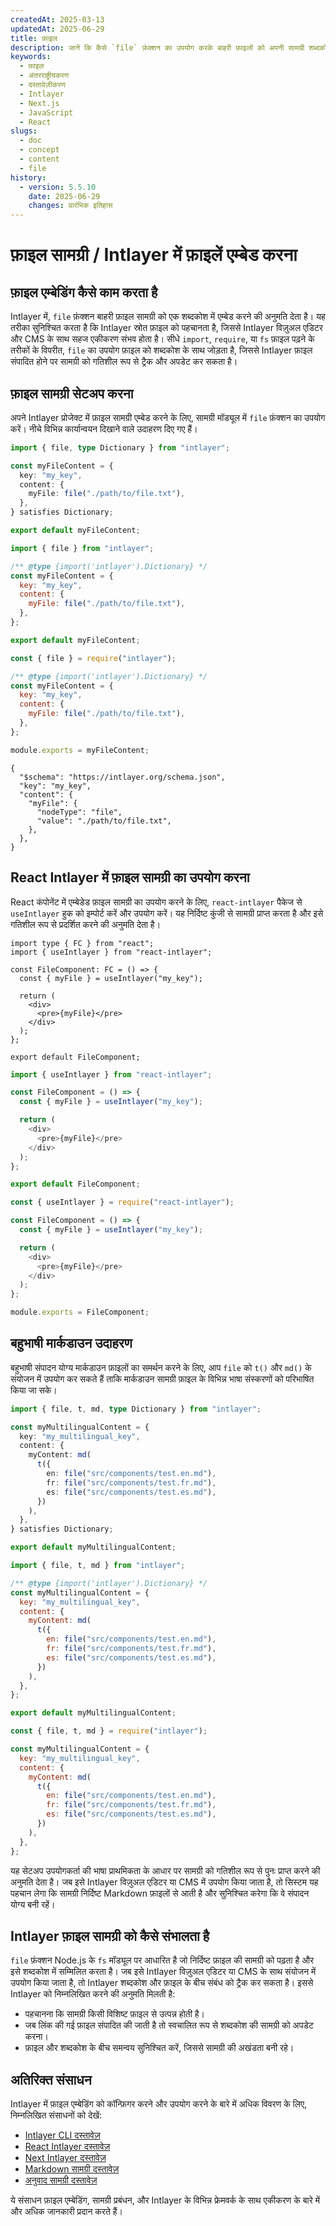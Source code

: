 ```yaml
---
createdAt: 2025-03-13
updatedAt: 2025-06-29
title: फ़ाइल
description: जानें कि कैसे `file` फ़ंक्शन का उपयोग करके बाहरी फ़ाइलों को अपनी सामग्री शब्दकोश में एम्बेड किया जाए। यह दस्तावेज़ बताता है कि Intlayer फ़ाइल सामग्री को कैसे लिंक और गतिशील रूप से प्रबंधित करता है।
keywords:
  - फ़ाइल
  - अंतरराष्ट्रीयकरण
  - दस्तावेज़ीकरण
  - Intlayer
  - Next.js
  - JavaScript
  - React
slugs:
  - doc
  - concept
  - content
  - file
history:
  - version: 5.5.10
    date: 2025-06-29
    changes: प्रारंभिक इतिहास
---
```


# फ़ाइल सामग्री / Intlayer में फ़ाइलें एम्बेड करना

## फ़ाइल एम्बेडिंग कैसे काम करता है

Intlayer में, `file` फ़ंक्शन बाहरी फ़ाइल सामग्री को एक शब्दकोश में एम्बेड करने की अनुमति देता है। यह तरीका सुनिश्चित करता है कि Intlayer स्रोत फ़ाइल को पहचानता है, जिससे Intlayer विज़ुअल एडिटर और CMS के साथ सहज एकीकरण संभव होता है। सीधे `import`, `require`, या `fs` फ़ाइल पढ़ने के तरीकों के विपरीत, `file` का उपयोग फ़ाइल को शब्दकोश के साथ जोड़ता है, जिससे Intlayer फ़ाइल संपादित होने पर सामग्री को गतिशील रूप से ट्रैक और अपडेट कर सकता है।

## फ़ाइल सामग्री सेटअप करना

अपने Intlayer प्रोजेक्ट में फ़ाइल सामग्री एम्बेड करने के लिए, सामग्री मॉड्यूल में `file` फ़ंक्शन का उपयोग करें। नीचे विभिन्न कार्यान्वयन दिखाने वाले उदाहरण दिए गए हैं।

```typescript fileName="**/*.content.ts" contentDeclarationFormat="typescript"
import { file, type Dictionary } from "intlayer";

const myFileContent = {
  key: "my_key",
  content: {
    myFile: file("./path/to/file.txt"),
  },
} satisfies Dictionary;

export default myFileContent;
```

```javascript fileName="**/*.content.mjs" contentDeclarationFormat="esm"
import { file } from "intlayer";

/** @type {import('intlayer').Dictionary} */
const myFileContent = {
  key: "my_key",
  content: {
    myFile: file("./path/to/file.txt"),
  },
};

export default myFileContent;
```

```javascript fileName="**/*.content.cjs" contentDeclarationFormat="commonjs"
const { file } = require("intlayer");

/** @type {import('intlayer').Dictionary} */
const myFileContent = {
  key: "my_key",
  content: {
    myFile: file("./path/to/file.txt"),
  },
};

module.exports = myFileContent;
```

```json5 fileName="**/*.content.json" contentDeclarationFormat="json"
{
  "$schema": "https://intlayer.org/schema.json",
  "key": "my_key",
  "content": {
    "myFile": {
      "nodeType": "file",
      "value": "./path/to/file.txt",
    },
  },
}
```

## React Intlayer में फ़ाइल सामग्री का उपयोग करना

React कंपोनेंट में एम्बेडेड फ़ाइल सामग्री का उपयोग करने के लिए, `react-intlayer` पैकेज से `useIntlayer` हुक को इम्पोर्ट करें और उपयोग करें। यह निर्दिष्ट कुंजी से सामग्री प्राप्त करता है और इसे गतिशील रूप से प्रदर्शित करने की अनुमति देता है।

```tsx fileName="**/*.tsx" codeFormat="typescript"
import type { FC } from "react";
import { useIntlayer } from "react-intlayer";

const FileComponent: FC = () => {
  const { myFile } = useIntlayer("my_key");

  return (
    <div>
      <pre>{myFile}</pre>
    </div>
  );
};

export default FileComponent;
```

```javascript fileName="**/*.mjx" codeFormat="esm"
import { useIntlayer } from "react-intlayer";

const FileComponent = () => {
  const { myFile } = useIntlayer("my_key");

  return (
    <div>
      <pre>{myFile}</pre>
    </div>
  );
};

export default FileComponent;
```

```javascript fileName="**/*.cjs" codeFormat="commonjs"
const { useIntlayer } = require("react-intlayer");

const FileComponent = () => {
  const { myFile } = useIntlayer("my_key");

  return (
    <div>
      <pre>{myFile}</pre>
    </div>
  );
};

module.exports = FileComponent;
```

## बहुभाषी मार्कडाउन उदाहरण

बहुभाषी संपादन योग्य मार्कडाउन फ़ाइलों का समर्थन करने के लिए, आप `file` को `t()` और `md()` के संयोजन में उपयोग कर सकते हैं ताकि मार्कडाउन सामग्री फ़ाइल के विभिन्न भाषा संस्करणों को परिभाषित किया जा सके।

```typescript fileName="**/*.content.ts" contentDeclarationFormat="typescript"
import { file, t, md, type Dictionary } from "intlayer";

const myMultilingualContent = {
  key: "my_multilingual_key",
  content: {
    myContent: md(
      t({
        en: file("src/components/test.en.md"),
        fr: file("src/components/test.fr.md"),
        es: file("src/components/test.es.md"),
      })
    ),
  },
} satisfies Dictionary;

export default myMultilingualContent;
```

```javascript fileName="**/*.content.mjs" contentDeclarationFormat="esm"
import { file, t, md } from "intlayer";

/** @type {import('intlayer').Dictionary} */
const myMultilingualContent = {
  key: "my_multilingual_key",
  content: {
    myContent: md(
      t({
        en: file("src/components/test.en.md"),
        fr: file("src/components/test.fr.md"),
        es: file("src/components/test.es.md"),
      })
    ),
  },
};

export default myMultilingualContent;
```

```javascript fileName="**/*.content.cjs" contentDeclarationFormat="commonjs"
const { file, t, md } = require("intlayer");

const myMultilingualContent = {
  key: "my_multilingual_key",
  content: {
    myContent: md(
      t({
        en: file("src/components/test.en.md"),
        fr: file("src/components/test.fr.md"),
        es: file("src/components/test.es.md"),
      })
    ),
  },
};
```

यह सेटअप उपयोगकर्ता की भाषा प्राथमिकता के आधार पर सामग्री को गतिशील रूप से पुनः प्राप्त करने की अनुमति देता है। जब इसे Intlayer विज़ुअल एडिटर या CMS में उपयोग किया जाता है, तो सिस्टम यह पहचान लेगा कि सामग्री निर्दिष्ट Markdown फ़ाइलों से आती है और सुनिश्चित करेगा कि वे संपादन योग्य बनी रहें।

## Intlayer फ़ाइल सामग्री को कैसे संभालता है

`file` फ़ंक्शन Node.js के `fs` मॉड्यूल पर आधारित है जो निर्दिष्ट फ़ाइल की सामग्री को पढ़ता है और इसे शब्दकोश में सम्मिलित करता है। जब इसे Intlayer विज़ुअल एडिटर या CMS के साथ संयोजन में उपयोग किया जाता है, तो Intlayer शब्दकोश और फ़ाइल के बीच संबंध को ट्रैक कर सकता है। इससे Intlayer को निम्नलिखित करने की अनुमति मिलती है:

- पहचानना कि सामग्री किसी विशिष्ट फ़ाइल से उत्पन्न होती है।
- जब लिंक की गई फ़ाइल संपादित की जाती है तो स्वचालित रूप से शब्दकोश की सामग्री को अपडेट करना।
- फ़ाइल और शब्दकोश के बीच समन्वय सुनिश्चित करें, जिससे सामग्री की अखंडता बनी रहे।

## अतिरिक्त संसाधन

Intlayer में फ़ाइल एम्बेडिंग को कॉन्फ़िगर करने और उपयोग करने के बारे में अधिक विवरण के लिए, निम्नलिखित संसाधनों को देखें:

- [Intlayer CLI दस्तावेज़](https://github.com/aymericzip/intlayer/blob/main/docs/docs/hi/intlayer_cli.md)
- [React Intlayer दस्तावेज़](https://github.com/aymericzip/intlayer/blob/main/docs/docs/hi/intlayer_with_create_react_app.md)
- [Next Intlayer दस्तावेज़](https://github.com/aymericzip/intlayer/blob/main/docs/docs/hi/intlayer_with_nextjs_15.md)
- [Markdown सामग्री दस्तावेज़](https://github.com/aymericzip/intlayer/blob/main/docs/docs/hi/dictionary/markdown.md)
- [अनुवाद सामग्री दस्तावेज़](https://github.com/aymericzip/intlayer/blob/main/docs/docs/hi/dictionary/translation.md)

ये संसाधन फ़ाइल एम्बेडिंग, सामग्री प्रबंधन, और Intlayer के विभिन्न फ्रेमवर्क के साथ एकीकरण के बारे में और अधिक जानकारी प्रदान करते हैं।
